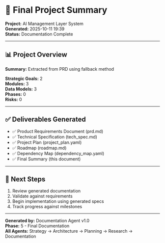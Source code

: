 # 🎉 Final Project Summary

**Project:** AI Management Layer System  
**Generated:** 2025-10-11 19:39  
**Status:** Documentation Complete  

---

## 📊 Project Overview

**Summary:** Extracted from PRD using fallback method  

**Strategic Goals:** 2  
**Modules:** 3  
**Data Models:** 3  
**Phases:** 0  
**Risks:** 0  

---

## ✅ Deliverables Generated

- ✅ Product Requirements Document (prd.md)
- ✅ Technical Specification (tech_spec.md)
- ✅ Project Plan (project_plan.yaml)
- ✅ Roadmap (roadmap.md)
- ✅ Dependency Map (dependency_map.yaml)
- ✅ Final Summary (this document)

---

## 🎯 Next Steps

1. Review generated documentation
2. Validate against requirements
3. Begin implementation using generated specs
4. Track progress against milestones

---

**Generated by:** Documentation Agent v1.0  
**Phase:** 5 - Final Documentation  
**All Agents:** Strategy → Architecture → Planning → Research → Documentation  
